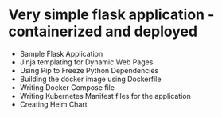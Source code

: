 # Very simple flask application - containerized and deployed
* Sample Flask Application
* Jinja templating for Dynamic Web Pages
* Using Pip to Freeze Python Dependencies
* Building the docker image using Dockerfile
* Writing Docker Compose file
* Writing Kubernetes Manifest files for the application
* Creating Helm Chart

